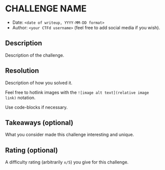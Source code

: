 # CHALLENGE NAME

- Date: `<date of writeup, YYYY-MM-DD format>`
- Author: `<your CTFd username>` (feel free to add social media if you wish).

## Description

Description of the challenge.

## Resolution

Description of how you solved it.

Feel free to hotlink images with the `![image alt text](relative image link)` notation.

Use code-blocks if necessary.

## Takeaways (optional)

What you consider made this challenge interesting and unique.

## Rating (optional)

A difficulty rating (arbitrarily `x/5`) you give for this challenge.

